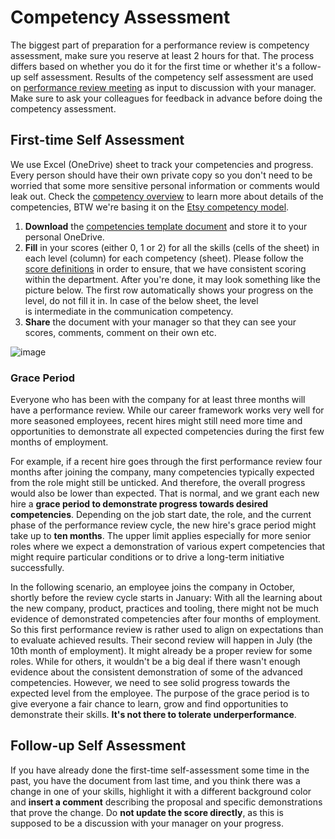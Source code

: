 # Competency Assessment

The biggest part of preparation for a performance review is competency assessment, make sure you reserve at least 2 hours for that. The process differs based on whether you do it for the first time or whether it's a follow-up self assessment. Results of the competency self assessment are used on [performance review meeting](performance-review-meeting.md) as input to discussion with your manager. Make sure to ask your colleagues for feedback in advance before doing the competency assessment.

## First-time Self Assessment

We use Excel (OneDrive) sheet to track your competencies and progress. Every person should have their own private copy so you don't need to be worried that some more sensitive personal information or comments would leak out. Check the [competency overview](../competencies.md) to learn more about details of the competencies, BTW we're basing it on the [Etsy competency model](https://etsy.github.io/Etsy-Engineering-Career-Ladder/competencies.html). 

1. **Download** the [competencies template document](https://github.com/marian-kamenistak/mews-career-framework/raw/main/mews-competencies-template.xlsx?raw=true) and store it to your personal OneDrive.
1. **Fill** in your scores (either 0, 1 or 2) for all the skills (cells of the sheet) in each level (column) for each competency (sheet). Please follow the [score definitions](../progress.md#progress) in order to ensure, that we have consistent scoring within the department. After you're done, it may look something like the picture below. The first row automatically shows your progress on the level, do not fill it in. In case of the below sheet, the level is intermediate in the communication competency.
1. **Share** the document with your manager so that they can see your scores, comments, comment on their own etc.

![image](https://user-images.githubusercontent.com/435787/176137660-13f860c3-5eb3-4908-a8d2-283bed63864f.png)

### Grace Period

Everyone who has been with the company for at least three months will have a performance review. While our career framework works very well for more seasoned employees, recent hires might still need more time and opportunities to demonstrate all expected competencies during the first few months of employment. 

For example, if a recent hire goes through the first performance review four months after joining the company, many competencies typically expected from the role might still be unticked. And therefore, the overall progress would also be lower than expected. That is normal, and we grant each new hire a **grace period to demonstrate progress towards desired competencies**. Depending on the job start date, the role, and the current phase of the performance review cycle, the new hire's grace period might take up to **ten months**. The upper limit applies especially for more senior roles where we expect a demonstration of various expert competencies that might require particular conditions or to drive a long-term initiative successfully. 

In the following scenario, an employee joins the company in October, shortly before the review cycle starts in January: With all the learning about the new company, product, practices and tooling, there might not be much evidence of demonstrated competencies after four months of employment. So this first performance review is rather used to align on expectations than to evaluate achieved results. Their second review will happen in July (the 10th month of employment). It might already be a proper review for some roles. While for others, it wouldn't be a big deal if there wasn't enough evidence about the consistent demonstration of some of the advanced competencies. However, we need to see solid progress towards the expected level from the employee. The purpose of the grace period is to give everyone a fair chance to learn, grow and find opportunities to demonstrate their skills. **It's not there to tolerate underperformance**.

## Follow-up Self Assessment

If you have already done the first-time self-assessment some time in the past, you have the document from last time, and you think there was a change in one of your skills, highlight it with a different background color and **insert a comment** describing the proposal and specific demonstrations that prove the change. Do **not update the score directly**, as this is supposed to be a discussion with your manager on your progress.
